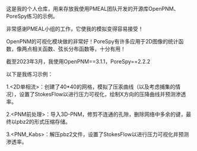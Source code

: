这是我的个人仓库，用来存放我使用PMEAL团队开发的开源库OpenPNM、PoreSpy练习的示例。

非常感谢PMEAL小组的工作，它使我的模拟变得容易接受！

OpenPNM的可视化模块做的非常好！PoreSpy有许多应用于2D图像的统计函数，像两点相关函数、弦长分布函数等，十分有用！

截至2023年3月，我使用OpenPNM==3.1.1，PoreSpy==2.2.2

以下是我练习示例：

1.<2D单相流>：创建了40*40的网格，模拟了压汞曲线（以及考虑捕集的情况），设置了StokesFlow以进行压力可视化，绘制X方向的压降曲线并预测渗透率。

2.<PNM前处理>：导入3D-PNM，修剪不连通的孔隙，删除网络中多余的键，最终以pbz2的形式压缩存储。

3.<PNM_Kabs>：解压pbz2文件，设置了StokesFlow以进行压力可视化并预测渗透率。